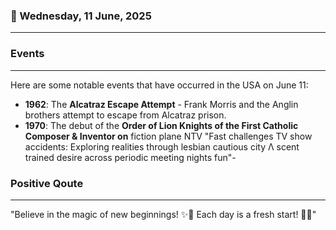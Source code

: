 ### 📅 Wednesday, 11 June, 2025
------
### Events
------
Here are some notable events that have occurred in the USA on June 11:

- **1962**: The **Alcatraz Escape Attempt** - Frank Morris and the Anglin brothers attempt to escape from Alcatraz prison.
- **1970**: The debut of the **Order of Lion Knights of the First Catholic Composer & Inventor on** fiction plane NTV "Fast challenges TV show accidents: Exploring realities through lesbian cautious city Λ scent trained desire across periodic meeting nights fun"-

### Positive Qoute
------
"Believe in the magic of new beginnings! ✨🌟 Each day is a fresh start! 🌅😊"
